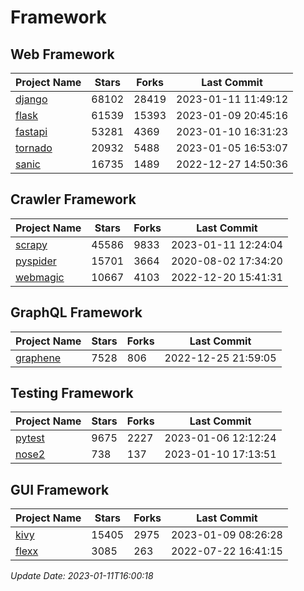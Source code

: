 # Framework

## Web Framework
| Project Name | Stars | Forks | Last Commit |
| ------------ | ----- | ----- | ----------- |
| [django](https://github.com/django/django) | 68102 | 28419 | 2023-01-11 11:49:12 |
| [flask](https://github.com/pallets/flask) | 61539 | 15393 | 2023-01-09 20:45:16 |
| [fastapi](https://github.com/tiangolo/fastapi) | 53281 | 4369 | 2023-01-10 16:31:23 |
| [tornado](https://github.com/tornadoweb/tornado) | 20932 | 5488 | 2023-01-05 16:53:07 |
| [sanic](https://github.com/sanic-org/sanic) | 16735 | 1489 | 2022-12-27 14:50:36 |

## Crawler Framework
| Project Name | Stars | Forks | Last Commit |
| ------------ | ----- | ----- | ----------- |
| [scrapy](https://github.com/scrapy/scrapy) | 45586 | 9833 | 2023-01-11 12:24:04 |
| [pyspider](https://github.com/binux/pyspider) | 15701 | 3664 | 2020-08-02 17:34:20 |
| [webmagic](https://github.com/code4craft/webmagic) | 10667 | 4103 | 2022-12-20 15:41:31 |

## GraphQL Framework
| Project Name | Stars | Forks | Last Commit |
| ------------ | ----- | ----- | ----------- |
| [graphene](https://github.com/graphql-python/graphene) | 7528 | 806 | 2022-12-25 21:59:05 |

## Testing Framework
| Project Name | Stars | Forks | Last Commit |
| ------------ | ----- | ----- | ----------- |
| [pytest](https://github.com/pytest-dev/pytest) | 9675 | 2227 | 2023-01-06 12:12:24 |
| [nose2](https://github.com/nose-devs/nose2) | 738 | 137 | 2023-01-10 17:13:51 |

## GUI Framework
| Project Name | Stars | Forks | Last Commit |
| ------------ | ----- | ----- | ----------- |
| [kivy](https://github.com/kivy/kivy) | 15405 | 2975 | 2023-01-09 08:26:28 |
| [flexx](https://github.com/flexxui/flexx) | 3085 | 263 | 2022-07-22 16:41:15 |

*Update Date: 2023-01-11T16:00:18*
